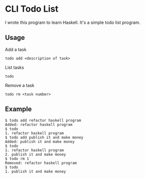 CLI Todo List
=============

I wrote this program to learn Haskell. It's a simple todo list program.

## Usage

Add a task

```
todo add <description of task>
```

List tasks

```
todo
```

Remove a task

```
todo rm <task number>
```

## Example

```
$ todo add refactor haskell program
Added: refactor haskell program
$ todo
1. refactor haskell program
$ todo add publish it and make money
Added: publish it and make money
$ todo
1. refactor haskell program
2. publish it and make money
$ todo rm 1
Removed: refactor haskell program
$ todo
1. publish it and make money
```
